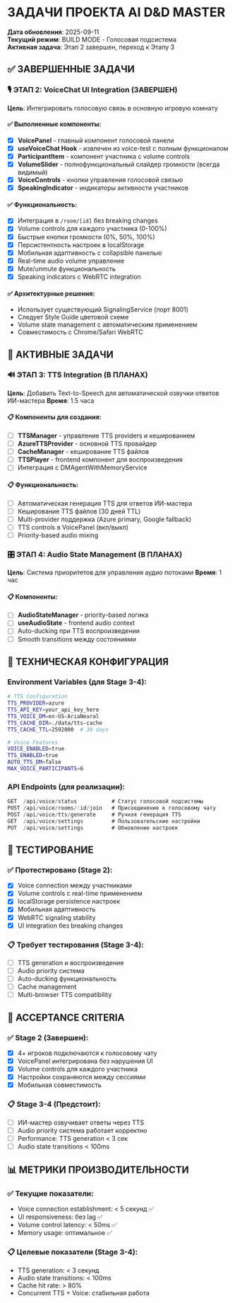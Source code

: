 # ЗАДАЧИ ПРОЕКТА AI D&D MASTER

**Дата обновления**: 2025-09-11  
**Текущий режим**: BUILD MODE - Голосовая подсистема  
**Активная задача**: Этап 2 завершен, переход к Этапу 3

## ✅ ЗАВЕРШЕННЫЕ ЗАДАЧИ

### 🎙️ ЭТАП 2: VoiceChat UI Integration (ЗАВЕРШЕН)
**Цель**: Интегрировать голосовую связь в основную игровую комнату

#### ✅ Выполненные компоненты:
- [x] **VoicePanel** - главный компонент голосовой панели
- [x] **useVoiceChat Hook** - извлечен из voice-test с полным функционалом
- [x] **ParticipantItem** - компонент участника с volume controls
- [x] **VolumeSlider** - полнофункциональный слайдер громкости (всегда видимый)
- [x] **VoiceControls** - кнопки управления голосовой связью
- [x] **SpeakingIndicator** - индикаторы активности участников

#### ✅ Функциональность:
- [x] Интеграция в `/room/[id]` без breaking changes
- [x] Volume controls для каждого участника (0-100%)
- [x] Быстрые кнопки громкости (0%, 50%, 100%)
- [x] Персистентность настроек в localStorage
- [x] Мобильная адаптивность с collapsible панелью
- [x] Real-time audio volume управление
- [x] Мute/unmute функциональность
- [x] Speaking indicators с WebRTC integration

#### ✅ Архитектурные решения:
- Использует существующий SignalingService (порт 8001)
- Следует Style Guide цветовой схеме
- Volume state management с автоматическим применением
- Совместимость с Chrome/Safari WebRTC

## 🎯 АКТИВНЫЕ ЗАДАЧИ

### 🔊 ЭТАП 3: TTS Integration (В ПЛАНАХ)
**Цель**: Добавить Text-to-Speech для автоматической озвучки ответов ИИ-мастера
**Время**: 1.5 часа

#### 📋 Компоненты для создания:
- [ ] **TTSManager** - управление TTS providers и кешированием
- [ ] **AzureTTSProvider** - основной TTS провайдер
- [ ] **CacheManager** - кеширование TTS файлов
- [ ] **TTSPlayer** - frontend компонент для воспроизведения
- [ ] Интеграция с DMAgentWithMemoryService

#### 📋 Функциональность:
- [ ] Автоматическая генерация TTS для ответов ИИ-мастера
- [ ] Кеширование TTS файлов (30 дней TTL)
- [ ] Multi-provider поддержка (Azure primary, Google fallback)
- [ ] TTS controls в VoicePanel (вкл/выкл)
- [ ] Priority-based audio mixing

### 🎛️ ЭТАП 4: Audio State Management (В ПЛАНАХ)
**Цель**: Система приоритетов для управления аудио потоками
**Время**: 1 час

#### 📋 Компоненты:
- [ ] **AudioStateManager** - priority-based логика
- [ ] **useAudioState** - frontend audio context
- [ ] Auto-ducking при TTS воспроизведении
- [ ] Smooth transitions между состояниями

## 🔧 ТЕХНИЧЕСКАЯ КОНФИГУРАЦИЯ

### Environment Variables (для Stage 3-4):
```bash
# TTS Configuration
TTS_PROVIDER=azure
TTS_API_KEY=your_api_key_here
TTS_VOICE_DM=en-US-AriaNeural
TTS_CACHE_DIR=./data/tts-cache
TTS_CACHE_TTL=2592000  # 30 days

# Voice Features
VOICE_ENABLED=true
TTS_ENABLED=true
AUTO_TTS_DM=false
MAX_VOICE_PARTICIPANTS=6
```

### API Endpoints (для реализации):
```typescript
GET  /api/voice/status           # Статус голосовой подсистемы
POST /api/voice/rooms/:id/join   # Присоединение к голосовому чату
POST /api/voice/tts/generate     # Ручная генерация TTS
GET  /api/voice/settings         # Пользовательские настройки
PUT  /api/voice/settings         # Обновление настроек
```

## 🧪 ТЕСТИРОВАНИЕ

### ✅ Протестировано (Stage 2):
- [x] Voice connection между участниками
- [x] Volume controls с real-time применением
- [x] localStorage persistence настроек
- [x] Мобильная адаптивность
- [x] WebRTC signaling stability
- [x] UI integration без breaking changes

### 📋 Требует тестирования (Stage 3-4):
- [ ] TTS generation и воспроизведение
- [ ] Audio priority система
- [ ] Auto-ducking функциональность
- [ ] Cache management
- [ ] Multi-browser TTS compatibility

## 🎯 ACCEPTANCE CRITERIA

### ✅ Stage 2 (Завершен):
- [x] 4+ игроков подключаются к голосовому чату
- [x] VoicePanel интегрирована без нарушения UI
- [x] Volume controls для каждого участника
- [x] Настройки сохраняются между сессиями
- [x] Мобильная совместимость

### 📋 Stage 3-4 (Предстоит):
- [ ] ИИ-мастер озвучивает ответы через TTS
- [ ] Audio priority система работает корректно
- [ ] Performance: TTS generation < 3 сек
- [ ] Audio state transitions < 100ms

## 📊 МЕТРИКИ ПРОИЗВОДИТЕЛЬНОСТИ

### ✅ Текущие показатели:
- Voice connection establishment: < 5 секунд ✅
- UI responsiveness: без lag ✅
- Volume control latency: < 50ms ✅
- Memory usage: оптимальное ✅

### 📋 Целевые показатели (Stage 3-4):
- TTS generation: < 3 секунд
- Audio state transitions: < 100ms
- Cache hit rate: > 80%
- Concurrent TTS + Voice: стабильная работа

